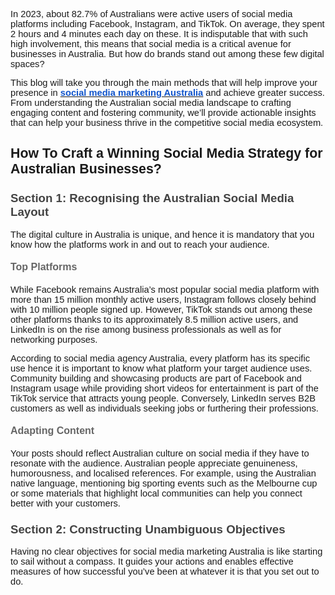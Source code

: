 <p><span style="font-size:11.0pt;font-family:Arial,sans-serif;">In 2023, about 82.7% of Australians were active users of social media platforms including Facebook, Instagram, and TikTok. On average, they spent 2 hours and 4 minutes each day on these. It is indisputable that with such high involvement, this means that social media is a critical avenue for businesses in Australia. But how do brands stand out among these few digital spaces?</span></p>
<p><span style="font-size:11.0pt;font-family:Arial,sans-serif;">This blog will take you through the main methods that will help improve your presence in&nbsp;</span><a href="https://www.elsner.com.au/services/social-media-marketing/"><strong><u><span style="color:#1155cc;font-size:11.0pt;font-family:Arial,sans-serif;">social media marketing Australia</span></u></strong></a><span style="font-size:11.0pt;font-family:Arial,sans-serif;">&nbsp;and achieve greater success. From understanding the Australian social media landscape to crafting engaging content and fostering community, we&rsquo;ll provide actionable insights that can help your business thrive in the competitive social media ecosystem.</span></p>
<h2><strong><span style="font-size:16.0pt;font-family:Arial,sans-serif;">How To Craft a Winning Social Media Strategy for Australian Businesses?</span></strong></h2>
<h3><strong><span style="color:#434343;font-size:14.0pt;font-family:Arial,sans-serif;">Section 1: Recognising the Australian Social Media Layout</span></strong></h3>
<p><span style="font-size:11.0pt;font-family:Arial,sans-serif;">The digital culture in Australia is unique, and hence it is mandatory that you know how the platforms work in and out to reach your audience.</span></p>
<h4><strong><span style="color:#666666;font-size:12.0pt;font-family:Arial,sans-serif;">Top Platforms</span></strong></h4>
<p><span style="font-size:11.0pt;font-family:Arial,sans-serif;">While Facebook remains Australia&rsquo;s most popular social media platform with more than 15 million monthly active users, Instagram follows closely behind with 10 million people signed up. However, TikTok stands out among these other platforms thanks to its approximately 8.5 million active users, and LinkedIn is on the rise among business professionals as well as for networking purposes.</span></p>
<p><span style="font-size:11.0pt;font-family:Arial,sans-serif;">According to social media agency Australia, every platform has its specific use hence it is important to know what platform your target audience uses. Community building and showcasing products are part of Facebook and Instagram usage while providing short videos for entertainment is part of the TikTok service that attracts young people. Conversely, LinkedIn serves B2B customers as well as individuals seeking jobs or furthering their professions.</span></p>
<h4><strong><span style="color:#666666;font-size:12.0pt;font-family:Arial,sans-serif;">Adapting Content</span></strong></h4>
<p><span style="font-size:11.0pt;font-family:Arial,sans-serif;">Your posts should reflect Australian culture on social media if they have to resonate with the audience. Australian people appreciate genuineness, humorousness, and localised references. For example, using the Australian native language, mentioning big sporting events such as the Melbourne cup or some materials that highlight local communities can help you connect better with your customers.</span></p>
<h3><strong><span style="color:#434343;font-size:14.0pt;font-family:Arial,sans-serif;">Section 2: Constructing Unambiguous Objectives</span></strong></h3>
<p><span style="font-size:11.0pt;font-family:Arial,sans-serif;">Having no clear objectives for social media marketing Australia is like starting to sail without a compass. It guides your actions and enables effective measures of how successful you&rsquo;ve been at whatever it is that you set out to do.</span></p>
